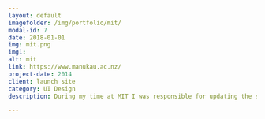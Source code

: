 ```yaml
---
layout: default
imagefolder: /img/portfolio/mit/
modal-id: 7
date: 2018-01-01
img: mit.png
img1:
alt: mit
link: https://www.manukau.ac.nz/
project-date: 2014
client: launch site
category: UI Design
description: During my time at MIT I was responsible for updating the site design to fit the rebrand. As well as the art direction for the visual and multimedia content of all the  organization's web sites. Making sure that a consistent look and feel is maintained.

---
```

